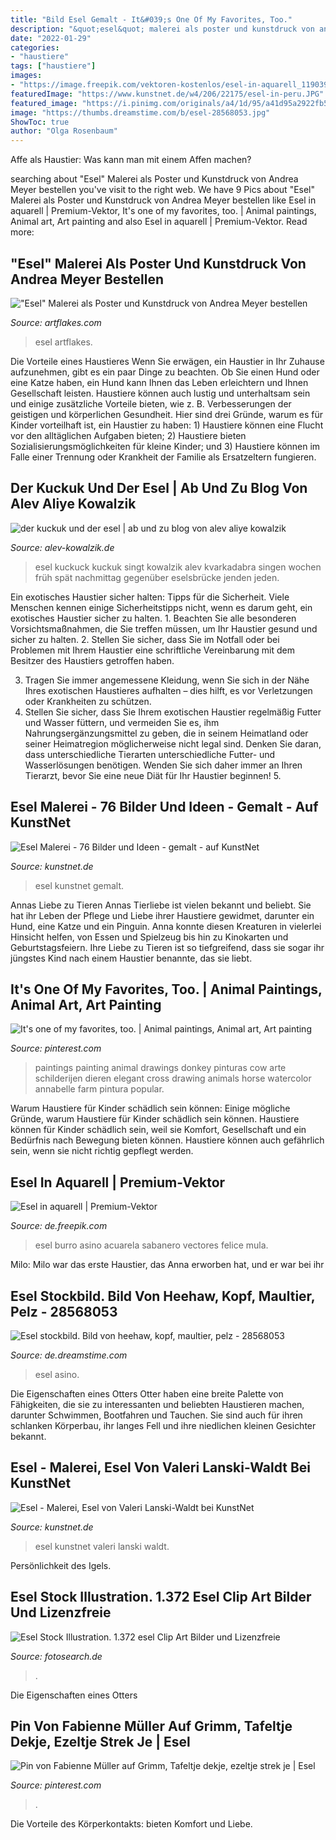 ```yaml
---
title: "Bild Esel Gemalt - It&#039;s One Of My Favorites, Too."
description: "&quot;esel&quot; malerei als poster und kunstdruck von andrea meyer bestellen"
date: "2022-01-29"
categories:
- "haustiere"
tags: ["haustiere"]
images:
- "https://image.freepik.com/vektoren-kostenlos/esel-in-aquarell_119039-26.jpg"
featuredImage: "https://www.kunstnet.de/w4/206/22175/esel-in-peru.JPG"
featured_image: "https://i.pinimg.com/originals/a4/1d/95/a41d95a2922fb5d18c650af4fc6d3c5e.jpg"
image: "https://thumbs.dreamstime.com/b/esel-28568053.jpg"
ShowToc: true
author: "Olga Rosenbaum"
---
```



Affe als Haustier: Was kann man mit einem Affen machen?

	

		
searching about &quot;Esel&quot; Malerei als Poster und Kunstdruck von Andrea Meyer bestellen you've visit to the right web. We have 9 Pics about &quot;Esel&quot; Malerei als Poster und Kunstdruck von Andrea Meyer bestellen like Esel in aquarell | Premium-Vektor, It&#039;s one of my favorites, too. | Animal paintings, Animal art, Art painting and also Esel in aquarell | Premium-Vektor. Read more:
		
    
## &quot;Esel&quot; Malerei Als Poster Und Kunstdruck Von Andrea Meyer Bestellen

<img loading=lazy src="https://www.artflakes.com/artwork/products/1986411/thumb/esel.jpg?1486545729" onerror="this.onerror=null;this.src='https://tse1.mm.bing.net/th?id=OIP.rM7EpHTTNQ6wlB-MrcuslgAAAA&amp;pid=15.1';" alt="&quot;Esel&quot; Malerei als Poster und Kunstdruck von Andrea Meyer bestellen">

_Source: artflakes.com_

>esel artflakes. 

	

Die Vorteile eines Haustieres
Wenn Sie erwägen, ein Haustier in Ihr Zuhause aufzunehmen, gibt es ein paar Dinge zu beachten. Ob Sie einen Hund oder eine Katze haben, ein Hund kann Ihnen das Leben erleichtern und Ihnen Gesellschaft leisten. Haustiere können auch lustig und unterhaltsam sein und einige zusätzliche Vorteile bieten, wie z. B. Verbesserungen der geistigen und körperlichen Gesundheit. Hier sind drei Gründe, warum es für Kinder vorteilhaft ist, ein Haustier zu haben: 1) Haustiere können eine Flucht vor den alltäglichen Aufgaben bieten; 2) Haustiere bieten Sozialisierungsmöglichkeiten für kleine Kinder; und 3) Haustiere können im Falle einer Trennung oder Krankheit der Familie als Ersatzeltern fungieren.

    
## Der Kuckuk Und Der Esel | Ab Und Zu Blog Von Alev Aliye Kowalzik

<img loading=lazy src="http://www.alev-kowalzik.de/taeglich/files/der-kuckuk-und-der-esel.jpg" onerror="this.onerror=null;this.src='https://tse3.mm.bing.net/th?id=OIP.8YBN4KBzOrBOp3wDA4vGTwAAAA&amp;pid=15.1';" alt="der kuckuk und der esel | ab und zu blog von alev aliye kowalzik">

_Source: alev-kowalzik.de_

>esel kuckuck kuckuk singt kowalzik alev kvarkadabra singen wochen früh spät nachmittag gegenüber eselsbrücke jenden jeden. 

	

Ein exotisches Haustier sicher halten: Tipps für die Sicherheit.
Viele Menschen kennen einige Sicherheitstipps nicht, wenn es darum geht, ein exotisches Haustier sicher zu halten. 1. Beachten Sie alle besonderen Vorsichtsmaßnahmen, die Sie treffen müssen, um Ihr Haustier gesund und sicher zu halten.
2. Stellen Sie sicher, dass Sie im Notfall oder bei Problemen mit Ihrem Haustier eine schriftliche Vereinbarung mit dem Besitzer des Haustiers getroffen haben.

3. Tragen Sie immer angemessene Kleidung, wenn Sie sich in der Nähe Ihres exotischen Haustieres aufhalten – dies hilft, es vor Verletzungen oder Krankheiten zu schützen.
4. Stellen Sie sicher, dass Sie Ihrem exotischen Haustier regelmäßig Futter und Wasser füttern, und vermeiden Sie es, ihm Nahrungsergänzungsmittel zu geben, die in seinem Heimatland oder seiner Heimatregion möglicherweise nicht legal sind. Denken Sie daran, dass unterschiedliche Tierarten unterschiedliche Futter- und Wasserlösungen benötigen. Wenden Sie sich daher immer an Ihren Tierarzt, bevor Sie eine neue Diät für Ihr Haustier beginnen! 5.

    
## Esel Malerei - 76 Bilder Und Ideen - Gemalt - Auf KunstNet

<img loading=lazy src="https://www.kunstnet.de/w4/206/22175/esel-in-peru.JPG" onerror="this.onerror=null;this.src='https://tse3.mm.bing.net/th?id=OIP.pUQm7_tP2yygWSm6kEqFJQAAAA&amp;pid=15.1';" alt="Esel Malerei - 76 Bilder und Ideen - gemalt - auf KunstNet">

_Source: kunstnet.de_

>esel kunstnet gemalt. 

	

Annas Liebe zu Tieren
Annas Tierliebe ist vielen bekannt und beliebt. Sie hat ihr Leben der Pflege und Liebe ihrer Haustiere gewidmet, darunter ein Hund, eine Katze und ein Pinguin. Anna konnte diesen Kreaturen in vielerlei Hinsicht helfen, von Essen und Spielzeug bis hin zu Kinokarten und Geburtstagsfeiern. Ihre Liebe zu Tieren ist so tiefgreifend, dass sie sogar ihr jüngstes Kind nach einem Haustier benannte, das sie liebt.

    
## It&#039;s One Of My Favorites, Too. | Animal Paintings, Animal Art, Art Painting

<img loading=lazy src="https://i.pinimg.com/originals/a4/1d/95/a41d95a2922fb5d18c650af4fc6d3c5e.jpg" onerror="this.onerror=null;this.src='https://tse1.mm.bing.net/th?id=OIP.DgHC9PwNwJ5HIKNhkrSVCgHaJy&amp;pid=15.1';" alt="It&#039;s one of my favorites, too. | Animal paintings, Animal art, Art painting">

_Source: pinterest.com_

>paintings painting animal drawings donkey pinturas cow arte schilderijen dieren elegant cross drawing animals horse watercolor annabelle farm pintura popular. 

	

Warum Haustiere für Kinder schädlich sein können: Einige mögliche Gründe, warum Haustiere für Kinder schädlich sein können.
Haustiere können für Kinder schädlich sein, weil sie Komfort, Gesellschaft und ein Bedürfnis nach Bewegung bieten können. Haustiere können auch gefährlich sein, wenn sie nicht richtig gepflegt werden.

    
## Esel In Aquarell | Premium-Vektor

<img loading=lazy src="https://image.freepik.com/vektoren-kostenlos/esel-in-aquarell_119039-26.jpg" onerror="this.onerror=null;this.src='https://tse2.mm.bing.net/th?id=OIP.fGSSSMHnRRmInXiEA97V8QHaGV&amp;pid=15.1';" alt="Esel in aquarell | Premium-Vektor">

_Source: de.freepik.com_

>esel burro asino acuarela sabanero vectores felice mula. 

	

Milo: Milo war das erste Haustier, das Anna erworben hat, und er war bei ihr

    
## Esel Stockbild. Bild Von Heehaw, Kopf, Maultier, Pelz - 28568053

<img loading=lazy src="https://thumbs.dreamstime.com/b/esel-28568053.jpg" onerror="this.onerror=null;this.src='https://tse4.mm.bing.net/th?id=OIP.fzaUehHwa3vonDc-tXZvGQHaLH&amp;pid=15.1';" alt="Esel stockbild. Bild von heehaw, kopf, maultier, pelz - 28568053">

_Source: de.dreamstime.com_

>esel asino. 

	

Die Eigenschaften eines Otters
Otter haben eine breite Palette von Fähigkeiten, die sie zu interessanten und beliebten Haustieren machen, darunter Schwimmen, Bootfahren und Tauchen. Sie sind auch für ihren schlanken Körperbau, ihr langes Fell und ihre niedlichen kleinen Gesichter bekannt.

    
## Esel - Malerei, Esel Von Valeri Lanski-Waldt Bei KunstNet

<img loading=lazy src="https://www.kunstnet.de/w3/19069/gross_esel.JPG" onerror="this.onerror=null;this.src='https://tse4.mm.bing.net/th?id=OIP.UnOl_OKMyRZd4dq9NFlyagHaFj&amp;pid=15.1';" alt="Esel - Malerei, Esel von Valeri Lanski-Waldt bei KunstNet">

_Source: kunstnet.de_

>esel kunstnet valeri lanski waldt. 

	

Persönlichkeit des Igels.

    
## Esel Stock Illustration. 1.372 Esel Clip Art Bilder Und Lizenzfreie

<img loading=lazy src="https://cdn-grid.fotosearch.com/TGR/TGR031/abbildung-gemälde-von-esel-clip-art__tid050t000452.jpg" onerror="this.onerror=null;this.src='https://tse4.mm.bing.net/th?id=OIP.mJkBCnfL-sg_njSiYRH-TwAAAA&amp;pid=15.1';" alt="Esel Stock Illustration. 1.372 esel Clip Art Bilder und Lizenzfreie">

_Source: fotosearch.de_

>. 

	

Die Eigenschaften eines Otters

    
## Pin Von Fabienne Müller Auf Grimm, Tafeltje Dekje, Ezeltje Strek Je | Esel

<img loading=lazy src="https://i.pinimg.com/originals/a1/66/b2/a166b202497b102ef29b05f4ada6b7d9.jpg" onerror="this.onerror=null;this.src='https://tse3.mm.bing.net/th?id=OIP.F_hizp6LwVfGnEyLCouJkgHaLw&amp;pid=15.1';" alt="Pin von Fabienne Müller auf Grimm, Tafeltje dekje, ezeltje strek je | Esel">

_Source: pinterest.com_

>. 

	

Die Vorteile des Körperkontakts: bieten Komfort und Liebe.


